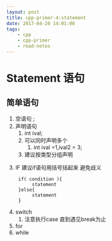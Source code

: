 ```yaml
---
layout: post
title: cpp-primer-4:statement
date: 2017-04-20 14:01:00
tags:
    - cpp
    - cpp-primer
    - read-notes
---
```



#  Statement 语句
## 简单语句
1. 空语句 ;
2. 声明语句
    1. int ival;
    2. 可以同时声明多个
        1. int ival =1,ival2 = 3;
    1. 建议按类型分组声明

<!--more-->
3. IF
    建议if语句用括号括起来 避免歧义
    ```
     if( condition ){
          statement
     }else{ 
          statement
     }
    ```
4. switch
    1. 注意执行case 直到遇见break为止
5. for
6. while

